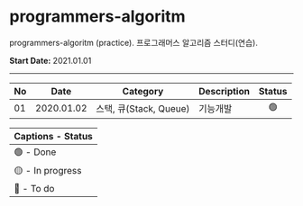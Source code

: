 # programmers-algoritm
programmers-algoritm (practice).
프로그래머스 알고리즘 스터디(연습).

**Start Date:** 2021.01.01

___

No | Date        | Category | Description            | Status |
--|-------------|-----------------|------------------------|:---:|
01 | 2020.01.02 | 스택, 큐(Stack, Queue) | 기능개발 | 🟢 |

| Captions - Status |
|---------|
| 🟢 - Done |
| 🟡 - In progress |
| 🔴 - To do |
